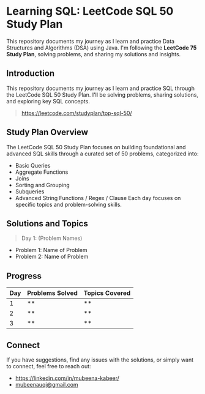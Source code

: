# Learning SQL: LeetCode SQL 50 Study Plan
This repository documents my journey as I learn and practice Data Structures and Algorithms (DSA) using Java. I'm following the **LeetCode 75 Study Plan**, solving problems, and sharing my solutions and insights.

## Introduction
This repository documents my journey as I learn and practice SQL through the LeetCode SQL 50 Study Plan. I'll be solving problems, sharing solutions, and exploring key SQL concepts.
> https://leetcode.com/studyplan/top-sql-50/

## Study Plan Overview
The LeetCode SQL 50 Study Plan focuses on building foundational and advanced SQL skills through a curated set of 50 problems, categorized into:
- Basic Queries
- Aggregate Functions
- Joins
- Sorting and Grouping
- Subqueries
- Advanced String Functions / Regex / Clause
Each day focuses on specific topics and problem-solving skills.

## Solutions and Topics
> Day 1: (Problem Names)
- Problem 1: Name of Problem
- Problem 2: Name of Problem

## Progress

| Day | Problems Solved | Topics Covered            |
| --- | --------------- | ------------------------- |
| 1   | **               |**       |
| 2   | **               | **  |
| 3   | **                | **             |


## Connect
If you have suggestions, find any issues with the solutions, or simply want to connect, feel free to reach out:
- https://linkedin.com/in/mubeena-kabeer/
- mubeenauqi@gmail.com




